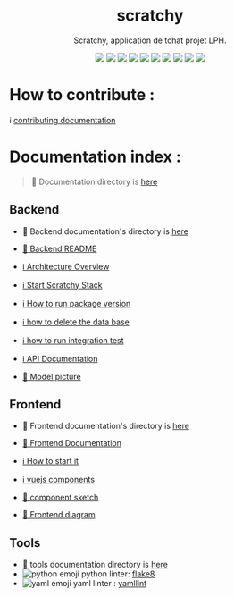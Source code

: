 <h1 align="center">
 scratchy
</h1>

<p align="center">
Scratchy, application de tchat projet 
LPH.
</p>

<div align="center">

<img src="https://img.shields.io/github/license/mdl29/scratchy">
<img src="https://img.shields.io/github/repo-size/mdl29/scratchy">
<img src="https://img.shields.io/github/languages/count/mdl29/scratchy">
<img src="https://img.shields.io/github/languages/top/mdl29/scratchy">
<img src="https://img.shields.io/github/contributors/mdl29/scratchy">
<img src="https://img.shields.io/github/forks/mdl29/scratchy">
<img src="https://img.shields.io/github/issues/mdl29/scratchy">
<img src="https://img.shields.io/github/commit-activity/m/mdl29/scratchy">
<img src="https://img.shields.io/github/last-commit/mdl29/scratchy">
<img src="https://img.shields.io/github/milestones/progress/mdl29/scratchy/2">

</div>
 

# How to contribute : 

  ℹ️ [contributing documentation](CONTRIBUTING.md)

# Documentation index :

> 📂 Documentation directory is [here](doc)


## Backend

 - 📂 Backend documentation's directory is [here](doc/backend) 

 - [📝 Backend README](server/README.md)
  
 - [ℹ️ Architecture Overview](server/README.md#Architecture-Overview)
 - [ℹ️ Start Scratchy Stack](server/README.md#Start-Scratchy-Stack)
 - [ℹ️ How to run package version](server/README.md#how-to-run-package-version)
 - [ℹ️ how to delete the data base](server/README.md#how-to-delete-the-data-base)
 - [ℹ️ how to run integration test](server/README.md#how-to-run-integration-test)
 - [ℹ️ API Documentation](server/README.md#how-to-play)
 - [📸 Model picture](doc/backend/model.png)


## Frontend

 - 📂 Frontend documentation's directory  is [here](doc/frontend)  
 - [📝 Frontend Documentation](doc/frontend/frontend.md)

 - [ℹ️ How to start it ](doc/frontend/frontend.md#How-to-start-it-)
 - [ℹ️ vuejs components ](doc/frontend/frontend.md#vuejs-components-)
 - [📸 component sketch](doc/frontend/front.png)
 - [📸 Frontend diagram](doc/front-uml-class-diagram.png)


## Tools

 - :wrench: tools documentation directory is [here](doc/tools)
 - ![python emoji](https://yannis-mlgrn.github.io/codmoji/src/emoji/python.png "python") python linter: [flake8](doc/tools/flake8.md)
 - ![yaml emoji](https://yannis-mlgrn.github.io/codmoji/src/emoji/yaml.png "yaml") yaml linter : [yamllint](doc/tools/yamllint.md)